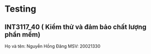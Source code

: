 # Testing
## INT3117_40 ( Kiểm thử và đảm bảo chất lượng phần mềm)
 Họ và tên: Nguyễn Hồng Đăng MSV: 20021330

